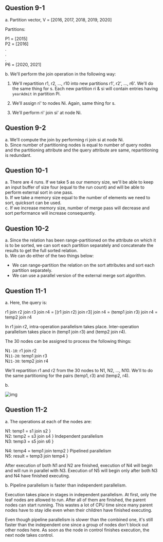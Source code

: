 ## Question 9-1

a. Partition vector, V = [2016, 2017, 2018, 2019, 2020]

Partitions:

P1 = [2015]  
P2 = [2016]  
.  
.  
.  
P6 = [2020, 2021]

b. We'll perform the join operation in the following way:

1. We'll repartition r1, r2, ..., r10 into new partitions r1', r2', ..., r6'. We'll do the same thing for s. Each new partition ri & si will contain entries having `yearAdmit` in partition Pi.

2. We'll assign ri' to nodes Ni. Again, same thing for s.

3. We'll perform ri' join si' at node Ni.

## Question 9-2

a. We'll compute the join by performing ri join si at node Ni.  
b. Since number of partitioning nodes is equal to number of query nodes and the partitioning attribute and the query attribute are same, repartitioning is redundant.

## Question 10-1

a. There are 4 runs. If we take 5 as our memory size, we'll be able to keep an input buffer of size four (equal to the run count) and will be able to perform external sort in one pass.  
b. If we take a memory size equal to the number of elements we need to sort, quicksort can be used.  
c. If we increase memory size, number of merge pass will decrease and sort performance will increase consequently.

## Question 10-2

a. Since the relation has been range-partitioned on the attribute on which it is to be sorted, we can sort each partition separately and concatenate the results to get the full sorted relation.  
b. We can do either of the two things below:

- We can range-partition the relation on the sort attributes and sort each partition separately.
- We can use a parallel version of the external merge sort algorithm.

## Question 11-1

a. Here, the query is:

r1 join r2 join r3 join r4 = [(r1 join r2) join r3] join r4 = (temp1 join r3) join r4 = temp2 join r4

In r1 join r2, intra-operation parallelism takes place. Inter-operation parallelism takes place in (temp1 join r3) and (temp2 join r4).

The 30 nodes can be assigned to process the following things:

N`1-10`: r1 join r2  
N`11-20`: temp1 join r3  
N`21-30`: temp2 join r4

We'll repartition r1 and r2 from the 30 nodes to N1, N2, ..., N10. We'll to do the same partitioning for the pairs (temp1, r3) and (temp2, r4).

b.

![img](https://i.imgur.com/VTyLxEF.png)

## Question 11-2

a. The operations at each of the nodes are:

N1: temp1 = s1 join s2 }  
N2: temp2 = s3 join s4 } Independent parallelism  
N3: temp3 = s5 join s6 }

N4: temp4 = temp1 join temp2 } Pipelined parallelism  
N5: result = temp3 join temp4 }

After execution of both N1 and N2 are finished, execution of N4 will begin and will run in parallel with N3. Execution of N5 will begin only after both N3 and N4 have finished executing.

b. Pipeline parallelism is faster than independent parallelism.

Execution takes place in stages in independent parallelism. At first, only the leaf nodes are allowed to run. After all of them are finished, the parent nodes can start running. This wastes a lot of CPU time since many parent nodes have to stay idle even when their children have finished executing.

Even though pipeline parallelism is slower than the combined one, it's still faster than the independent one since a group of nodes don't block out other nodes here. As soon as the node in control finishes execution, the next node takes control.
